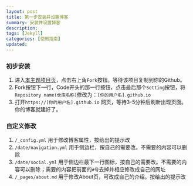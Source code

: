 ```yaml
---  
layout: post   
title: 第一步安装并设置博客   
summary: 安装并设置博客
description:    
tags: [Jekyll]   
categories: [使用指南]   
updated: 
---
```


### 初步安装
1. 进入<a target="_blank" href="https://github.com/shekelash/jekyll-theme-archive/">本主题项目页</a>，点击右上角`Fork`按钮。等待该项目复制到你的Github。
2. Fork按钮下一行，Code开头的那一行按钮，点击最后那个`Setting`按钮，将`Repository name(仓库名称)`修改为：`[你的用户名].github.io`
3. 打开`https://[你的用户名].github.io` 网页，等待3-5分钟后刷新出现页面。你的博客就建好了。

### 自定义修改
1. `/_config.yml` 用于修改博客属性，按给出的提示改
2. `/date/navigation.yml` 用于侧边栏，按自己的需要改。不需要的内容可以删除
3. `/date/social.yml` 用于侧边栏最下一行图标，按自己的需要改。不需要的内容可以删除；需要的内容把前面的`#号`去掉并相应修改成自己的网址
4. `/_pages/about.md` 用于修改About页，可改成自己的介绍。按给出的提示改